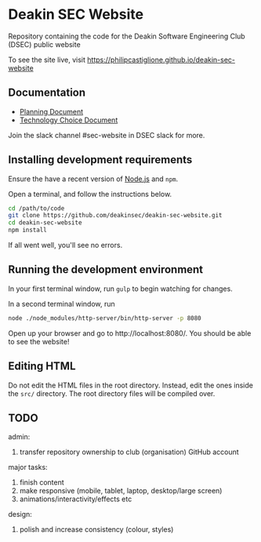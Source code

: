 # Deakin SEC Website
Repository containing the code for the Deakin Software Engineering Club (DSEC) public website

To see the site live, visit https://philipcastiglione.github.io/deakin-sec-website

## Documentation

- [Planning Document](https://docs.google.com/document/d/1y_2onuSHMA2cOb1OHVBb2HoMx5T1LK19wur8mgKdtFo/edit?usp=sharing)
- [Technology Choice Document](https://docs.google.com/document/d/1mhElwfZDG7kUfJWsp8aTqIe7F2KO7B3mys9CxFkBi94/edit?usp=sharing)

Join the slack channel #sec-website in DSEC slack for more.

## Installing development requirements

Ensure the have a recent version of [Node.js](https://nodejs.org) and `npm`.

Open a terminal, and follow the instructions below.

```bash
cd /path/to/code
git clone https://github.com/deakinsec/deakin-sec-website.git
cd deakin-sec-website
npm install
```

If all went well, you'll see no errors.

## Running the development environment

In your first terminal window, run `gulp` to begin watching for changes.

In a second terminal window, run

```bash
node ./node_modules/http-server/bin/http-server -p 8080
```

Open up your browser and go to http://localhost:8080/. You should be able to see the
website!

## Editing HTML

Do not edit the HTML files in the root directory. Instead, edit the ones inside
the `src/` directory. The root directory files will be compiled over.

## TODO

admin:

1. transfer repository ownership to club (organisation) GitHub account

major tasks:

1. finish content
1. make responsive (mobile, tablet, laptop, desktop/large screen)
1. animations/interactivity/effects etc

design:

1. polish and increase consistency (colour, styles)
